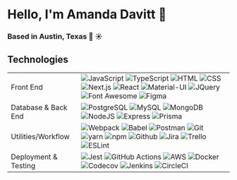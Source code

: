 # Hello, I'm Amanda Davitt 👋

### Based in Austin, Texas 🌵 ☀️

## Technologies

<table>
  <tbody>
    <tr>
      <td>Front End</td>
      <td>
        <img alt="JavaScript" src="https://img.shields.io/badge/javascript%20-%23323330.svg?&style=for-the-badge&logo=javascript&logoColor=%23F7DF1E" />
        <img alt="TypeScript" src="https://img.shields.io/badge/TypeScript-007ACC?style=for-the-badge&logo=typescript&logoColor=white" />
        <img alt="HTML" src="https://img.shields.io/badge/html5%20-%23E34F26.svg?&style=for-the-badge&logo=html5&logoColor=white" />
        <img alt="CSS" src="https://img.shields.io/badge/css3%20-%231572B6.svg?&style=for-the-badge&logo=css3&logoColor=white" />
        <img alt="Next.js" src="https://img.shields.io/badge/next.js-000000?style=for-the-badge&logo=next-dot-js&logoColor=white"/>
        <img alt="React" src="https://img.shields.io/badge/react%20-%2320232a.svg?&style=for-the-badge&logo=react&logoColor=%2361DAFB" />
        <img alt="Material-UI" src="https://img.shields.io/badge/-Material--UI-%230081CB?&style=for-the-badge&logo=material-ui&logoColor=white" />
        <img alt="JQuery" src="https://img.shields.io/badge/jQuery-0769AD?style=for-the-badge&logo=jquery&logoColor=white" />
        <img alt="Font Awesome" src="https://img.shields.io/badge/Font_Awesome-339AF0?style=for-the-badge&logo=fontawesome&logoColor=white" />
        <img alt="Figma" src="https://img.shields.io/badge/Figma-F24E1E?style=for-the-badge&logo=figma&logoColor=white" />
      </td>
    </tr>
    <tr>
      <td>Database & Back End</td>
      <td>
        <img alt="PostgreSQL" src="https://img.shields.io/badge/PostgreSQL-316192?style=for-the-badge&logo=postgresql&logoColor=white" />
        <img alt="MySQL" src="https://img.shields.io/badge/mysql-%2300f.svg?style=for-the-badge&logo=mysql&logoColor=white"/>
        <img alt="MongoDB" src="https://img.shields.io/badge/MongoDB-4EA94B?style=for-the-badge&logo=mongodb&logoColor=white"/>
        <img alt="NodeJS" src="https://img.shields.io/badge/node.js-%2343853D.svg?style=for-the-badge&logo=node-dot-js&logoColor=white"/>
        <img alt="Express" src="https://img.shields.io/badge/Express.js-000000?style=for-the-badge&logo=express&logoColor=white"/>
        <img alt="Prisma" src="https://img.shields.io/badge/Prisma-3982CE?style=for-the-badge&logo=Prisma&logoColor=white"/>
      </td>
    </tr>
    <tr>
      <td>Utilities/Workflow</td>
      <td>
        <img alt="Webpack" src="https://img.shields.io/badge/webpack%20-%2320232a.svg?&style=for-the-badge&logo=webpack&logoColor=%2361DAFB" />
        <img alt="Babel" src="https://img.shields.io/badge/Babel-F9DC3e?style=for-the-badge&logo=babel&logoColor=black" />
        <img alt="Postman" src="https://img.shields.io/badge/Postman-FF6C37?style=for-the-badge&logo=postman&logoColor=red" />
        <img alt="Git" src="https://img.shields.io/badge/Git-F05032?style=for-the-badge&logo=git&logoColor=white" />
        <img alt="yarn" src="https://img.shields.io/badge/Yarn-2C8EBB?style=for-the-badge&logo=yarn&logoColor=white"/>
        <img alt="npm" src="https://img.shields.io/badge/npm-CB3837?style=for-the-badge&logo=npm&logoColor=white"/>
        <img alt="Github" src="https://img.shields.io/badge/GitHub-100000?style=for-the-badge&logo=github&logoColor=white"/>
        <img alt="Jira" src="https://img.shields.io/badge/jira-%230A0FFF.svg?style=for-the-badge&logo=jira&logoColor=white"/>
        <img alt="Trello" src="https://img.shields.io/badge/Trello-%23026AA7.svg?&style=for-the-badge&logo=Trello&logoColor=white"/>
        <img alt="ESLint" src="https://img.shields.io/badge/ESLint-4B3263?style=for-the-badge&logo=eslint&logoColor=white" />
      </td>
    </tr>
    <tr>
      <td>Deployment & Testing</td>
      <td>
        <img alt="Jest" src="https://img.shields.io/badge/Jest-C21325?style=for-the-badge&logo=jest&logoColor=white" />
        <img alt="GitHub Actions" src="https://img.shields.io/badge/githubactions-%232671E5.svg?style=for-the-badge&logo=githubactions&logoColor=white"/>
        <img alt="AWS" src="https://img.shields.io/badge/Amazon_AWS-232F3E?style=for-the-badge&logo=amazon-aws&logoColor=white" />
        <img alt="Docker" src="https://img.shields.io/badge/Docker-2CA5E0?style=for-the-badge&logo=docker&logoColor=white"/>
        <img alt="Codecov" src="https://img.shields.io/badge/Codecov-F01F7A?style=for-the-badge&logo=Codecov&logoColor=white" />
        <img alt="Jenkins" src="https://img.shields.io/badge/Jenkins-D24939?style=for-the-badge&logo=Jenkins&logoColor=white"/>
        <img alt="CircleCI" src="https://img.shields.io/badge/circle%20ci-%23161616.svg?style=for-the-badge&logo=circleci&logoColor=white" />
      </td>
    </tr>
  </tbody>
</table>

<!--
**acdavitt/acdavitt** is a ✨ _special_ ✨ repository because its `README.md` (this file) appears on your GitHub profile.

Here are some ideas to get you started:

- 🔭 I’m currently working on ...
- 🌱 I’m currently learning ...
- 👯 I’m looking to collaborate on ...
- 🤔 I’m looking for help with ...
- 💬 Ask me about ...
- 📫 How to reach me: ...
- 😄 Pronouns: ...
- ⚡ Fun fact: ...
-->
